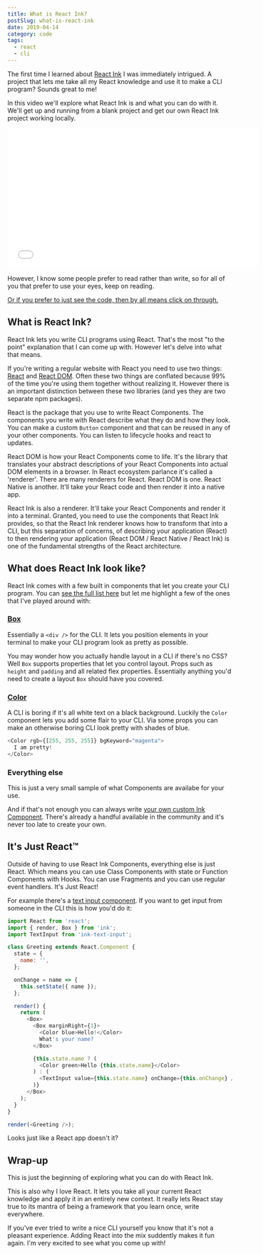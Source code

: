 ```yaml
---
title: What is React Ink?
postSlug: what-is-react-ink
date: 2019-04-14
category: code
tags:
  - react
  - cli
---
```


The first time I learned about [React Ink](https://github.com/vadimdemedes/ink) I was immediately intrigued. A project that lets me take all my React knowledge and use it to make a CLI program? Sounds great to me!

In this video we'll explore what React Ink is and what you can do with it. We'll get up and running from a blank project and get our own React Ink project working locally.

<div class="videoWrapper">
<iframe width="560" height="315" src="//www.youtube.com/embed/bk1tmNKtXBo" frameborder="0" allow="accelerometer; autoplay; encrypted-media; gyroscope; picture-in-picture" allowfullscreen></iframe>
</div>

However, I know some people prefer to read rather than write, so for all of you that prefer to use your eyes, keep on reading.

[Or if you prefer to just see the code, then by all means click on through.](https://github.com/hswolff/youtube/tree/master/videos/what-is-react-ink)

## What is React Ink?

React Ink lets you write CLI programs using React. That's the most "to the point" explanation that I can come up with. However let's delve into what that means.

If you're writing a regular website with React you need to use two things: [React](https://reactjs.org/docs/react-api.html) and [React DOM](https://reactjs.org/docs/react-dom.html). Often these two things are conflated because 99% of the time you're using them together without realizing it. However there is an important distinction between these two libraries (and yes they are two separate npm packages).

React is the package that you use to write React Components. The components you write with React describe what they do and how they look. You can make a custom `Button` component and that can be reused in any of your other components. You can listen to lifecycle hooks and react to updates.

React DOM is how your React Components come to life. It's the library that translates your abstract descriptions of your React Components into actual DOM elements in a browser. In React ecosystem parlance it's called a 'renderer'. There are many renderers for React. React DOM is one. React Native is another. It'll take your React code and then render it into a native app.

React Ink is also a renderer. It'll take your React Components and render it into a terminal. Granted, you need to use the components that React Ink provides, so that the React Ink renderer knows how to transform that into a CLI, but this separation of concerns, of describing your application (React) to then rendering your application (React DOM / React Native / React Ink) is one of the fundamental strengths of the React architecture.

## What does React Ink look like?

React Ink comes with a few built in components that let you create your CLI program. You can [see the full list here](https://github.com/vadimdemedes/ink#built-in-components) but let me highlight a few of the ones that I've played around with:

### [Box](https://github.com/vadimdemedes/ink#box)

Essentially a `<div />` for the CLI. It lets you position elements in your terminal to make your CLI program look as pretty as possible.

You may wonder how you actually handle layout in a CLI if there's no CSS? Well `Box` supports properties that let you control layout. Props such as `height` and `padding` and all related flex properties. Essentially anything you'd need to create a layout `Box` should have you covered.

### [Color](https://github.com/vadimdemedes/ink#color)

A CLI is boring if it's all white text on a black background. Luckily the `Color` component lets you add some flair to your CLI. Via some props you can make an otherwise boring CLI look pretty with shades of blue.

```js
<Color rgb={[255, 255, 255]} bgKeyword="magenta">
  I am pretty!
</Color>
```

### Everything else

This is just a very small sample of what Components are availabe for your use.

And if that's not enough you can always write [your own custom Ink Component](https://github.com/vadimdemedes/ink#useful-components). There's already a handful available in the community and it's never too late to create your own.

## It's Just React™

Outside of having to use React Ink Components, everything else is just React. Which means you can use Class Components with state or Function Components with Hooks. You can use Fragments and you can use regular event handlers. It's Just React!

For example there's a [text input component](https://github.com/vadimdemedes/ink-text-input). If you want to get input from someone in the CLI this is how you'd do it:

```js
import React from 'react';
import { render, Box } from 'ink';
import TextInput from 'ink-text-input';

class Greeting extends React.Component {
  state = {
    name: '',
  };

  onChange = name => {
    this.setState({ name });
  };

  render() {
    return (
      <Box>
        <Box marginRight={1}>
          <Color blue>Hello!</Color>
          What's your name?
        </Box>

        {this.state.name ? (
          <Color green>Hello {this.state.name}</Color>
        ) : (
          <TextInput value={this.state.name} onChange={this.onChange} />
        )}
      </Box>
    );
  }
}

render(<Greeting />);
```

Looks just like a React app doesn't it?

## Wrap-up

This is just the beginning of exploring what you can do with React Ink.

This is also why I love React. It lets you take all your current React knowledge and apply it in an entirely new context. It really lets React stay true to its mantra of being a framework that you learn once, write everywhere.

If you've ever tried to write a nice CLI yourself you know that it's not a pleasant experience. Adding React into the mix suddently makes it fun again. I'm very excited to see what you come up with!
